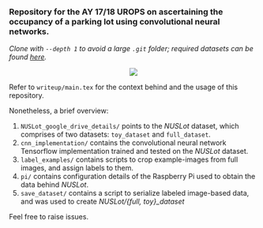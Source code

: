 ### Repository for the AY 17/18 UROPS on ascertaining the occupancy of a parking lot using convolutional neural networks.
*Clone with `--depth 1` to avoid a large `.git` folder; required datasets can be found [here](https://drive.google.com/open?id=1_UIeomO1Pn8GsVkRkuybTSo_R3cvOh_-).*

<p align="center"> 
<img src="https://ibb.co/nET86K">
</p>

Refer to `writeup/main.tex` for the context behind and the usage of this repository.

Nonetheless, a brief overview:

1. `NUSLot_google_drive_details/` points to the *NUSLot* dataset, which comprises of two
datasets: `toy_dataset` and `full_dataset`.
2. `cnn_implementation/` contains the convolutional neural network Tensorflow implementation
trained and tested on the *NUSLot* dataset.
3. `label_examples/` contains scripts to crop example-images from full images, and assign labels
to them.
4. `pi/` contains configuration details of the Raspberry Pi used to obtain the data behind *NUSLot*. 
5. `save_dataset/` contains a script to serialize labeled image-based data, and was used to
create *NUSLot/{full, toy}_dataset*

Feel free to raise issues.
